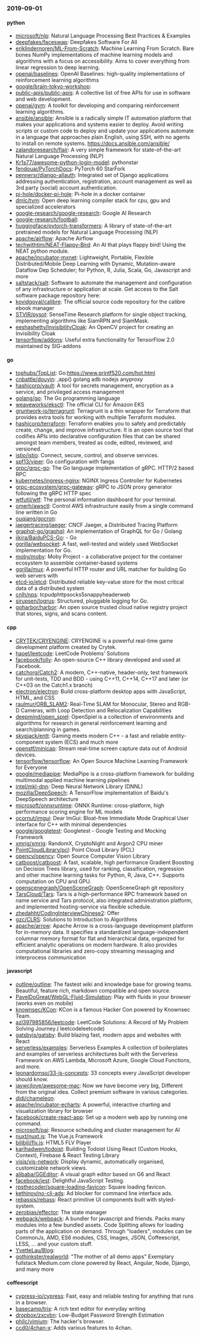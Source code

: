 ### 2019-09-01

#### python
* [microsoft/nlp](https://github.com/microsoft/nlp): Natural Language Processing Best Practices & Examples
* [deepfakes/faceswap](https://github.com/deepfakes/faceswap): Deepfakes Software For All
* [eriklindernoren/ML-From-Scratch](https://github.com/eriklindernoren/ML-From-Scratch): Machine Learning From Scratch. Bare bones NumPy implementations of machine learning models and algorithms with a focus on accessibility. Aims to cover everything from linear regression to deep learning.
* [openai/baselines](https://github.com/openai/baselines): OpenAI Baselines: high-quality implementations of reinforcement learning algorithms
* [google/brain-tokyo-workshop](https://github.com/google/brain-tokyo-workshop): 
* [public-apis/public-apis](https://github.com/public-apis/public-apis): A collective list of free APIs for use in software and web development.
* [openai/gym](https://github.com/openai/gym): A toolkit for developing and comparing reinforcement learning algorithms.
* [ansible/ansible](https://github.com/ansible/ansible): Ansible is a radically simple IT automation platform that makes your applications and systems easier to deploy. Avoid writing scripts or custom code to deploy and update your applications  automate in a language that approaches plain English, using SSH, with no agents to install on remote systems. https://docs.ansible.com/ansible/
* [zalandoresearch/flair](https://github.com/zalandoresearch/flair): A very simple framework for state-of-the-art Natural Language Processing (NLP)
* [Kr1s77/awesome-python-login-model](https://github.com/Kr1s77/awesome-python-login-model): pythonstar
* [fendouai/PyTorchDocs](https://github.com/fendouai/PyTorchDocs): PyTorch  60  StarFork
* [pennersr/django-allauth](https://github.com/pennersr/django-allauth): Integrated set of Django applications addressing authentication, registration, account management as well as 3rd party (social) account authentication.
* [pi-hole/docker-pi-hole](https://github.com/pi-hole/docker-pi-hole): Pi-hole in a docker container
* [dmlc/tvm](https://github.com/dmlc/tvm): Open deep learning compiler stack for cpu, gpu and specialized accelerators
* [google-research/google-research](https://github.com/google-research/google-research): Google AI Research
* [google-research/football](https://github.com/google-research/football): 
* [huggingface/pytorch-transformers](https://github.com/huggingface/pytorch-transformers):  A library of state-of-the-art pretrained models for Natural Language Processing (NLP)
* [apache/airflow](https://github.com/apache/airflow): Apache Airflow
* [techwithtim/NEAT-Flappy-Bird](https://github.com/techwithtim/NEAT-Flappy-Bird): An AI that plays flappy bird! Using the NEAT python module.
* [apache/incubator-mxnet](https://github.com/apache/incubator-mxnet): Lightweight, Portable, Flexible Distributed/Mobile Deep Learning with Dynamic, Mutation-aware Dataflow Dep Scheduler; for Python, R, Julia, Scala, Go, Javascript and more
* [saltstack/salt](https://github.com/saltstack/salt): Software to automate the management and configuration of any infrastructure or application at scale. Get access to the Salt software package repository here:
* [kovidgoyal/calibre](https://github.com/kovidgoyal/calibre): The official source code repository for the calibre ebook manager
* [STVIR/pysot](https://github.com/STVIR/pysot): SenseTime Research platform for single object tracking, implementing algorithms like SiamRPN and SiamMask.
* [eeshashetty/InvisibilityCloak](https://github.com/eeshashetty/InvisibilityCloak): An OpenCV project for creating an Invisibility Cloak
* [tensorflow/addons](https://github.com/tensorflow/addons): Useful extra functionality for TensorFlow 2.0 maintained by SIG-addons

#### go
* [tophubs/TopList](https://github.com/tophubs/TopList): Go:https://www.printf520.com/hot.html
* [cnbattle/douyin](https://github.com/cnbattle/douyin): ,app()  golang adb nodejs anyproxy
* [hashicorp/vault](https://github.com/hashicorp/vault): A tool for secrets management, encryption as a service, and privileged access management
* [golang/go](https://github.com/golang/go): The Go programming language
* [weaveworks/eksctl](https://github.com/weaveworks/eksctl): The official CLI for Amazon EKS
* [gruntwork-io/terragrunt](https://github.com/gruntwork-io/terragrunt): Terragrunt is a thin wrapper for Terraform that provides extra tools for working with multiple Terraform modules.
* [hashicorp/terraform](https://github.com/hashicorp/terraform): Terraform enables you to safely and predictably create, change, and improve infrastructure. It is an open source tool that codifies APIs into declarative configuration files that can be shared amongst team members, treated as code, edited, reviewed, and versioned.
* [istio/istio](https://github.com/istio/istio): Connect, secure, control, and observe services.
* [spf13/viper](https://github.com/spf13/viper): Go configuration with fangs
* [grpc/grpc-go](https://github.com/grpc/grpc-go): The Go language implementation of gRPC. HTTP/2 based RPC
* [kubernetes/ingress-nginx](https://github.com/kubernetes/ingress-nginx): NGINX Ingress Controller for Kubernetes
* [grpc-ecosystem/grpc-gateway](https://github.com/grpc-ecosystem/grpc-gateway): gRPC to JSON proxy generator following the gRPC HTTP spec
* [wtfutil/wtf](https://github.com/wtfutil/wtf): The personal information dashboard for your terminal.
* [omerh/awsctl](https://github.com/omerh/awsctl): Control AWS infrastructure easily from a single command line written in Go
* [ouqiang/gocron](https://github.com/ouqiang/gocron): 
* [jaegertracing/jaeger](https://github.com/jaegertracing/jaeger): CNCF Jaeger, a Distributed Tracing Platform
* [graphql-go/graphql](https://github.com/graphql-go/graphql): An implementation of GraphQL for Go / Golang
* [iikira/BaiduPCS-Go](https://github.com/iikira/BaiduPCS-Go):  - Go
* [gorilla/websocket](https://github.com/gorilla/websocket): A fast, well-tested and widely used WebSocket implementation for Go.
* [moby/moby](https://github.com/moby/moby): Moby Project - a collaborative project for the container ecosystem to assemble container-based systems
* [gorilla/mux](https://github.com/gorilla/mux): A powerful HTTP router and URL matcher for building Go web servers with 
* [etcd-io/etcd](https://github.com/etcd-io/etcd): Distributed reliable key-value store for the most critical data of a distributed system
* [cnlh/nps](https://github.com/cnlh/nps): tcpudphttpsocks5snappyheaderweb
* [sirupsen/logrus](https://github.com/sirupsen/logrus): Structured, pluggable logging for Go.
* [goharbor/harbor](https://github.com/goharbor/harbor): An open source trusted cloud native registry project that stores, signs, and scans content.

#### cpp
* [CRYTEK/CRYENGINE](https://github.com/CRYTEK/CRYENGINE): CRYENGINE is a powerful real-time game development platform created by Crytek.
* [haoel/leetcode](https://github.com/haoel/leetcode): LeetCode Problems' Solutions
* [facebook/folly](https://github.com/facebook/folly): An open-source C++ library developed and used at Facebook.
* [catchorg/Catch2](https://github.com/catchorg/Catch2): A modern, C++-native, header-only, test framework for unit-tests, TDD and BDD - using C++11, C++14, C++17 and later (or C++03 on the Catch1.x branch)
* [electron/electron](https://github.com/electron/electron): Build cross-platform desktop apps with JavaScript, HTML, and CSS
* [raulmur/ORB_SLAM2](https://github.com/raulmur/ORB_SLAM2): Real-Time SLAM for Monocular, Stereo and RGB-D Cameras, with Loop Detection and Relocalization Capabilities
* [deepmind/open_spiel](https://github.com/deepmind/open_spiel): OpenSpiel is a collection of environments and algorithms for research in general reinforcement learning and search/planning in games.
* [skypjack/entt](https://github.com/skypjack/entt): Gaming meets modern C++ - a fast and reliable entity-component system (ECS) and much more
* [openstf/minicap](https://github.com/openstf/minicap): Stream real-time screen capture data out of Android devices.
* [tensorflow/tensorflow](https://github.com/tensorflow/tensorflow): An Open Source Machine Learning Framework for Everyone
* [google/mediapipe](https://github.com/google/mediapipe): MediaPipe is a cross-platform framework for building multimodal applied machine learning pipelines
* [intel/mkl-dnn](https://github.com/intel/mkl-dnn): Deep Neural Network Library (DNNL)
* [mozilla/DeepSpeech](https://github.com/mozilla/DeepSpeech): A TensorFlow implementation of Baidu's DeepSpeech architecture
* [microsoft/onnxruntime](https://github.com/microsoft/onnxruntime): ONNX Runtime: cross-platform, high performance scoring engine for ML models
* [ocornut/imgui](https://github.com/ocornut/imgui): Dear ImGui: Bloat-free Immediate Mode Graphical User interface for C++ with minimal dependencies
* [google/googletest](https://github.com/google/googletest): Googletest - Google Testing and Mocking Framework
* [xmrig/xmrig](https://github.com/xmrig/xmrig): RandomX, CryptoNight and Argon2 CPU miner
* [PointCloudLibrary/pcl](https://github.com/PointCloudLibrary/pcl): Point Cloud Library (PCL)
* [opencv/opencv](https://github.com/opencv/opencv): Open Source Computer Vision Library
* [catboost/catboost](https://github.com/catboost/catboost): A fast, scalable, high performance Gradient Boosting on Decision Trees library, used for ranking, classification, regression and other machine learning tasks for Python, R, Java, C++. Supports computation on CPU and GPU.
* [openscenegraph/OpenSceneGraph](https://github.com/openscenegraph/OpenSceneGraph): OpenSceneGraph git repository
* [TarsCloud/Tars](https://github.com/TarsCloud/Tars): Tars is a high-performance RPC framework based on name service and Tars protocol, also integrated administration platform, and implemented hosting-service via flexible schedule.
* [zhedahht/CodingInterviewChinese2](https://github.com/zhedahht/CodingInterviewChinese2): Offer
* [gzc/CLRS](https://github.com/gzc/CLRS): Solutions to Introduction to Algorithms
* [apache/arrow](https://github.com/apache/arrow): Apache Arrow is a cross-language development platform for in-memory data. It specifies a standardized language-independent columnar memory format for flat and hierarchical data, organized for efficient analytic operations on modern hardware. It also provides computational libraries and zero-copy streaming messaging and interprocess communication

#### javascript
* [outline/outline](https://github.com/outline/outline): The fastest wiki and knowledge base for growing teams. Beautiful, feature rich, markdown compatible and open source.
* [PavelDoGreat/WebGL-Fluid-Simulation](https://github.com/PavelDoGreat/WebGL-Fluid-Simulation): Play with fluids in your browser (works even on mobile)
* [knownsec/KCon](https://github.com/knownsec/KCon): KCon is a famous Hacker Con powered by Knownsec Team.
* [azl397985856/leetcode](https://github.com/azl397985856/leetcode): LeetCode Solutions: A Record of My Problem Solving Journey.( leetcodeleetcode)
* [gatsbyjs/gatsby](https://github.com/gatsbyjs/gatsby): Build blazing fast, modern apps and websites with React
* [serverless/examples](https://github.com/serverless/examples): Serverless Examples A collection of boilerplates and examples of serverless architectures built with the Serverless Framework on AWS Lambda, Microsoft Azure, Google Cloud Functions, and more.
* [leonardomso/33-js-concepts](https://github.com/leonardomso/33-js-concepts):  33 concepts every JavaScript developer should know.
* [jaywcjlove/awesome-mac](https://github.com/jaywcjlove/awesome-mac):  Now we have become very big, Different from the original idea. Collect premium software in various categories.
* [didi/chameleon](https://github.com/didi/chameleon):  
* [apache/incubator-echarts](https://github.com/apache/incubator-echarts): A powerful, interactive charting and visualization library for browser
* [facebook/create-react-app](https://github.com/facebook/create-react-app): Set up a modern web app by running one command.
* [microsoft/pai](https://github.com/microsoft/pai): Resource scheduling and cluster management for AI
* [nuxt/nuxt.js](https://github.com/nuxt/nuxt.js): The Vue.js Framework
* [bilibili/flv.js](https://github.com/bilibili/flv.js): HTML5 FLV Player
* [karlhadwen/todoist](https://github.com/karlhadwen/todoist): Building Todoist Using React (Custom Hooks, Context), Firebase & React Testing Library
* [visjs/vis-network](https://github.com/visjs/vis-network):  Display dynamic, automatically organised, customizable network views.
* [alibaba/GGEditor](https://github.com/alibaba/GGEditor): A visual graph editor based on G6 and React
* [facebook/jest](https://github.com/facebook/jest): Delightful JavaScript Testing.
* [rpsthecoder/square-loading-favicon](https://github.com/rpsthecoder/square-loading-favicon): Square loading favicon.
* [kethinov/no-cli-ads](https://github.com/kethinov/no-cli-ads): Ad blocker for command line interface ads.
* [rebassjs/rebass](https://github.com/rebassjs/rebass):  React primitive UI components built with styled-system.
* [zerobias/effector](https://github.com/zerobias/effector): The state manager 
* [webpack/webpack](https://github.com/webpack/webpack): A bundler for javascript and friends. Packs many modules into a few bundled assets. Code Splitting allows for loading parts of the application on demand. Through "loaders", modules can be CommonJs, AMD, ES6 modules, CSS, Images, JSON, Coffeescript, LESS, ... and your custom stuff.
* [YvetteLau/Blog](https://github.com/YvetteLau/Blog): 
* [gothinkster/realworld](https://github.com/gothinkster/realworld): "The mother of all demo apps"  Exemplary fullstack Medium.com clone powered by React, Angular, Node, Django, and many more 

#### coffeescript
* [cypress-io/cypress](https://github.com/cypress-io/cypress): Fast, easy and reliable testing for anything that runs in a browser.
* [basecamp/trix](https://github.com/basecamp/trix): A rich text editor for everyday writing
* [dropbox/zxcvbn](https://github.com/dropbox/zxcvbn): Low-Budget Password Strength Estimation
* [philc/vimium](https://github.com/philc/vimium): The hacker's browser.
* [ccd0/4chan-x](https://github.com/ccd0/4chan-x): Adds various features to 4chan.
